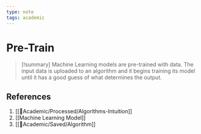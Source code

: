```yaml
---
type: note
tags: academic
---
```

# Pre-Train

> [!summary] 
> Machine Learning models are pre-trained with data. The input data is uploaded to an algorithm and it begins training its model until it has a good guess of what determines the output.

## References
1. [[🧪Academic/Processed/Algorithms-Intuition]]
2. [[Machine Learning Model]]
3. [[🧪Academic/Saved/Algorithm]]